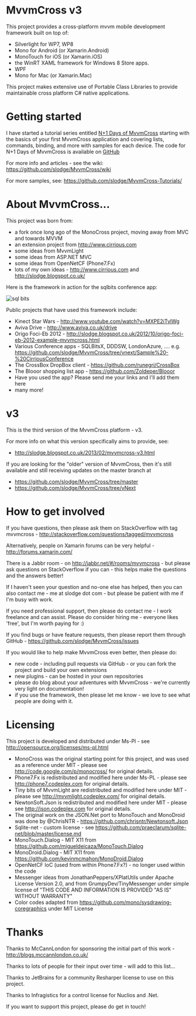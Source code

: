 # MvvmCross v3

This project provides a cross-platform mvvm mobile development framework built on top of:

- Silverlight for WP7, WP8
- Mono for Android  (or Xamarin.Android)
- MonoTouch for iOS  (or Xamarin.iOS)
- the WinRT XAML framework for Windows 8 Store apps.
- WPF
- Mono for Mac (or Xamarin.Mac)

This project makes extensive use of Portable Class Libraries to provide maintainable cross platform C# native applications.

# Getting started

I have started a tutorial series entitled [N+1 Days of MvvmCross](http://mvvmcross.wordpress.com) starting with the basics of your first MvvmCross application and covering lists, commands, binding, and more with samples for each device. The code for N+1 Days of MvvmCross is available on [GitHub](https://github.com/slodge/NPlus1DaysOfMvvmCross)

For more info and articles - see the wiki: https://github.com/slodge/MvvmCross/wiki

For more samples, see: https://github.com/slodge/MvvmCross-Tutorials/

# About MvvmCross...

This project was born from:

- a fork once long ago of the MonoCross project, moving away from MVC and towards MVVM
- an extension project from http://www.cirrious.com
- some ideas from MvvmLight
- some ideas from ASP.NET MVC
- some ideas from OpenNetCF (Phone7.Fx)
- lots of my own ideas - http://www.cirrious.com and http://slodge.blogspot.co.uk/

Here is the framework in action for the sqlbits conference app:

![sql bits](http://i.imgur.com/lVPv1.png)
<!-- http://i.imgur.com/vfWen.png -->

Public projects that have used this framework include:

- Kinect Star Wars - http://www.youtube.com/watch?v=MXPE2iTvlWg
- Aviva Drive - http://www.aviva.co.uk/drive
- Origo Foci-Eb 2012 - http://slodge.blogspot.co.uk/2012/10/origo-foci-eb-2012-example-mvvmcross.html
- Various Conference apps - SQLBitsX, DDDSW, LondonAzure, .... e.g. https://github.com/slodge/MvvmCross/tree/vnext/Sample%20-%20CirriousConference
- The CrossBox DropBox client - https://github.com/runegri/CrossBox
- The Blooor shopping list app - https://github.com/Zoldeper/Blooor
- Have you used the app? Please send me your links and I'll add them here
- many more!

# v3

This is the third version of the MvvmCross platform - v3.

For more info on what this version specifically aims to provide, see:

- http://slodge.blogspot.co.uk/2013/02/mvvmcross-v3.html

If you are looking for the "older" version of MvvmCross, then it's still available and still receiving updates on the master branch at

- https://github.com/slodge/MvvmCross/tree/master
- https://github.com/slodge/MvvmCross/tree/vNext

# How to get involved

If you have questions, then please ask them on StackOverflow with tag mvvmcross - http://stackoverflow.com/questions/tagged/mvvmcross

Alternatively, people on Xamarin forums can be very helpful - http://forums.xamarin.com/

There is a Jabbr room - on http://jabbr.net/#/rooms/mvvmcross - but please ask questions on StackOverflow if you can - this helps make the questions and the answers better!

If I haven't seen your question and no-one else has helped, then you can also contact me - me at slodge dot com - but please be patient with me if I'm busy with work.

If you need professional support, then please do contact me - I work freelance and can assist. Please do consider hiring me - everyone likes 'free', but I'm worth paying for :)

If you find bugs or have feature requests, then please report them through GitHub - https://github.com/slodge/MvvmCross/issues

If you would like to help make MvvmCross even better, then please do:

- new code - including pull requests via GitHub - or you can fork the project and build your own extensions
- new plugins - can be hosted in your own repositories
- please do blog about your adventures with MvvmCross - we're currently very light on documentation!
- if you use the framework, then please let me know - we love to see what people are doing with it.

# Licensing

This project is developed and distributed under Ms-Pl - see http://opensource.org/licenses/ms-pl.html

- MonoCross was the original starting point for this project, and was used as a reference under MIT - please see http://code.google.com/p/monocross/ for original details.
- Phone7.Fx is redistributed and modified here under Ms-PL - please see http://phone7.codeplex.com for original details.
- Tiny bits of MvvmLight are redistributed and modified here under MIT - please see http://mvvmlight.codeplex.com/ for original details.
- NewtonSoft.Json is redistributed and modified here under MIT - please see http://json.codeplex.com for original details. 
- The original work on the JSON.Net port to MonoTouch and MonoDroid was done by @ChrisNTR - https://github.com/chrisntr/Newtonsoft.Json
- Sqlite-net - custom license - see https://github.com/praeclarum/sqlite-net/blob/master/license.md
- MonoTouch.Dialog - MIT X11 from https://github.com/migueldeicaza/MonoTouch.Dialog
- MonoDroid.Dialog - MIT X11 from https://github.com/kevinmcmahon/MonoDroid.Dialog
- OpenNetCF IoC (used from within Phone7.Fx?) - no longer used within the code
- Messenger ideas from JonathanPeppers/XPlatUtils under Apache License Version 2.0, and from GrumpyDev/TinyMessenger under simple license of "THIS CODE AND INFORMATION IS PROVIDED "AS IS" WITHOUT WARRANTY"
- Color codes adapted from https://github.com/mono/sysdrawing-coregraphics under MIT License

# Thanks

Thanks to McCannLondon for sponsoring the initial part of this work - http://blogs.mccannlondon.co.uk/

Thanks to lots of people for their input over time - will add to this list...

Thanks to JetBrains for a community Resharper license to use on this project.

Thanks to Infragistics for a control license for Nuclios and .Net.

If you want to support this project, please do get in touch!

